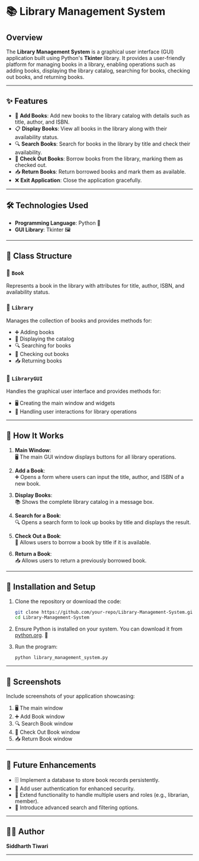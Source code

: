 # 📚 Library Management System

## Overview
The **Library Management System** is a graphical user interface (GUI) application built using Python's **Tkinter** library. It provides a user-friendly platform for managing books in a library, enabling operations such as adding books, displaying the library catalog, searching for books, checking out books, and returning books.

---

## ✨ Features
- 📝 **Add Books**: Add new books to the library catalog with details such as title, author, and ISBN.
- 📋 **Display Books**: View all books in the library along with their availability status.
- 🔍 **Search Books**: Search for books in the library by title and check their availability.
- 📖 **Check Out Books**: Borrow books from the library, marking them as checked out.
- 📥 **Return Books**: Return borrowed books and mark them as available.
- ❌ **Exit Application**: Close the application gracefully.

---

## 🛠 Technologies Used
- **Programming Language**: Python 🐍
- **GUI Library**: Tkinter 🖼️

---

## 📂 Class Structure

### 📗 `Book`
Represents a book in the library with attributes for title, author, ISBN, and availability status.

### 📘 `Library`
Manages the collection of books and provides methods for:
- ➕ Adding books
- 📃 Displaying the catalog
- 🔍 Searching for books
- 📖 Checking out books
- 📥 Returning books

### 📙 `LibraryGUI`
Handles the graphical user interface and provides methods for:
- 🖥️ Creating the main window and widgets
- 🤝 Handling user interactions for library operations

---

## 🔧 How It Works

1. **Main Window**:  
   🖥️ The main GUI window displays buttons for all library operations.
   
2. **Add a Book**:  
   ➕ Opens a form where users can input the title, author, and ISBN of a new book.

3. **Display Books**:  
   📚 Shows the complete library catalog in a message box.

4. **Search for a Book**:  
   🔍 Opens a search form to look up books by title and displays the result.

5. **Check Out a Book**:  
   📖 Allows users to borrow a book by title if it is available.

6. **Return a Book**:  
   📥 Allows users to return a previously borrowed book.

---

## 🚀 Installation and Setup

1. Clone the repository or download the code:  
   ```bash
   git clone https://github.com/your-repo/Library-Management-System.git
   cd Library-Management-System
   ```

2. Ensure Python is installed on your system. You can download it from [python.org](https://www.python.org/). 🐍

3. Run the program:  
   ```bash
   python library_management_system.py
   ```

---

## 📸 Screenshots
Include screenshots of your application showcasing:  
1. 🖥️ The main window  
2. ➕ Add Book window  
3. 🔍 Search Book window  
4. 📖 Check Out Book window  
5. 📥 Return Book window  

---

## 🌟 Future Enhancements
- 🗄️ Implement a database to store book records persistently.
- 🔐 Add user authentication for enhanced security.
- 👥 Extend functionality to handle multiple users and roles (e.g., librarian, member).
- 🔎 Introduce advanced search and filtering options.

---

## 👨‍💻 Author
**Siddharth Tiwari**  

---
